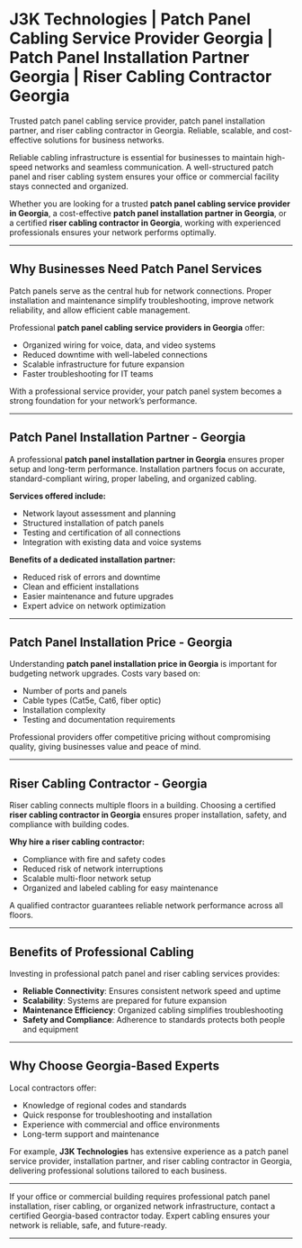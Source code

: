 # J3K Technologies | Patch Panel Cabling Service Provider Georgia | Patch Panel Installation Partner Georgia | Riser Cabling Contractor Georgia 
Trusted patch panel cabling service provider, patch panel installation partner, and riser cabling contractor in Georgia. Reliable, scalable, and cost-effective solutions for business networks.


Reliable cabling infrastructure is essential for businesses to maintain high-speed networks and seamless communication. A well-structured patch panel and riser cabling system ensures your office or commercial facility stays connected and organized.  

Whether you are looking for a trusted **patch panel cabling service provider in Georgia**, a cost-effective **patch panel installation partner in Georgia**, or a certified **riser cabling contractor in Georgia**, working with experienced professionals ensures your network performs optimally.  

---

## Why Businesses Need Patch Panel Services  

Patch panels serve as the central hub for network connections. Proper installation and maintenance simplify troubleshooting, improve network reliability, and allow efficient cable management.  

Professional **patch panel cabling service providers in Georgia** offer:  

- Organized wiring for voice, data, and video systems  
- Reduced downtime with well-labeled connections  
- Scalable infrastructure for future expansion  
- Faster troubleshooting for IT teams  

With a professional service provider, your patch panel system becomes a strong foundation for your network’s performance.  

---

## Patch Panel Installation Partner - Georgia  

A professional **patch panel installation partner in Georgia** ensures proper setup and long-term performance. Installation partners focus on accurate, standard-compliant wiring, proper labeling, and organized cabling.  

**Services offered include:**  
- Network layout assessment and planning  
- Structured installation of patch panels  
- Testing and certification of all connections  
- Integration with existing data and voice systems  

**Benefits of a dedicated installation partner:**  
- Reduced risk of errors and downtime  
- Clean and efficient installations  
- Easier maintenance and future upgrades  
- Expert advice on network optimization  

---

## Patch Panel Installation Price - Georgia  

Understanding **patch panel installation price in Georgia** is important for budgeting network upgrades. Costs vary based on:  

- Number of ports and panels  
- Cable types (Cat5e, Cat6, fiber optic)  
- Installation complexity  
- Testing and documentation requirements  

Professional providers offer competitive pricing without compromising quality, giving businesses value and peace of mind.  

---

## Riser Cabling Contractor - Georgia  

Riser cabling connects multiple floors in a building. Choosing a certified **riser cabling contractor in Georgia** ensures proper installation, safety, and compliance with building codes.  

**Why hire a riser cabling contractor:**  
- Compliance with fire and safety codes  
- Reduced risk of network interruptions  
- Scalable multi-floor network setup  
- Organized and labeled cabling for easy maintenance  

A qualified contractor guarantees reliable network performance across all floors.  

---

## Benefits of Professional Cabling  

Investing in professional patch panel and riser cabling services provides:  

- **Reliable Connectivity**: Ensures consistent network speed and uptime  
- **Scalability**: Systems are prepared for future expansion  
- **Maintenance Efficiency**: Organized cabling simplifies troubleshooting  
- **Safety and Compliance**: Adherence to standards protects both people and equipment  

---

## Why Choose Georgia-Based Experts  

Local contractors offer:  

- Knowledge of regional codes and standards  
- Quick response for troubleshooting and installation  
- Experience with commercial and office environments  
- Long-term support and maintenance  

For example, **J3K Technologies** has extensive experience as a patch panel service provider, installation partner, and riser cabling contractor in Georgia, delivering professional solutions tailored to each business.  

---


If your office or commercial building requires professional patch panel installation, riser cabling, or organized network infrastructure, contact a certified Georgia-based contractor today. Expert cabling ensures your network is reliable, safe, and future-ready.  

---


